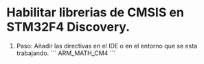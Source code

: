 # Habilitar librerias de CMSIS en STM32F4 Discovery.
 1. Paso:
 Añadir las directivas en el IDE o en el entorno que se esta trabajando.
 ´´´
 ARM_MATH_CM4
 ´´´
